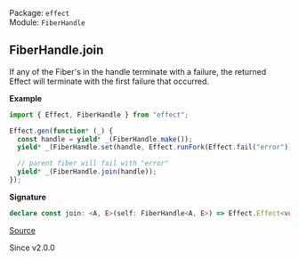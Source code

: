Package: `effect`<br />
Module: `FiberHandle`<br />

## FiberHandle.join

If any of the Fiber's in the handle terminate with a failure,
the returned Effect will terminate with the first failure that occurred.

**Example**

```ts
import { Effect, FiberHandle } from "effect";

Effect.gen(function* (_) {
  const handle = yield* _(FiberHandle.make());
  yield* _(FiberHandle.set(handle, Effect.runFork(Effect.fail("error"))));

  // parent fiber will fail with "error"
  yield* _(FiberHandle.join(handle));
});
```

**Signature**

```ts
declare const join: <A, E>(self: FiberHandle<A, E>) => Effect.Effect<void, E>
```

[Source](https://github.com/Effect-TS/effect/tree/main/packages/effect/src/FiberHandle.ts#L521)

Since v2.0.0